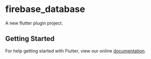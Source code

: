 # firebase_database

A new flutter plugin project.

## Getting Started

For help getting started with Flutter, view our online
[documentation](http://flutter.io/).
